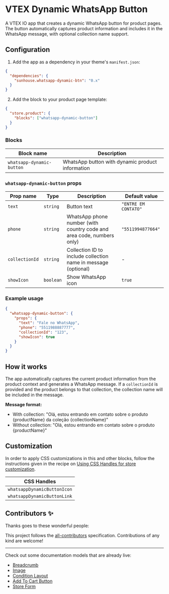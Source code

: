 # VTEX Dynamic WhatsApp Button

A VTEX IO app that creates a dynamic WhatsApp button for product pages. The button automatically captures product information and includes it in the WhatsApp message, with optional collection name support.

## Configuration

1. Add the app as a dependency in your theme's `manifest.json`:

```json
{
  "dependencies": {
    "sunhouse.whatsapp-dynamic-btn": "0.x"
  }
}
```

2. Add the block to your product page template:

```json
{
  "store.product": {
    "blocks": ["whatsapp-dynamic-button"]
  }
}
```

### Blocks

| Block name | Description |
| ---------- | ----------- |
| `whatsapp-dynamic-button` | WhatsApp button with dynamic product information |

### `whatsapp-dynamic-button` props

| Prop name | Type | Description | Default value |
| --------- | ---- | ----------- | ------------- |
| `text` | `string` | Button text | `"ENTRE EM CONTATO"` |
| `phone` | `string` | WhatsApp phone number (with country code and area code, numbers only) | `"5511994877664"` |
| `collectionId` | `string` | Collection ID to include collection name in message (optional) | - |
| `showIcon` | `boolean` | Show WhatsApp icon | `true` |

### Example usage

```json
{
  "whatsapp-dynamic-button": {
    "props": {
      "text": "Fale no WhatsApp",
      "phone": "5511988887777",
      "collectionId": "123",
      "showIcon": true
    }
  }
}
``` 

## How it works

The app automatically captures the current product information from the product context and generates a WhatsApp message. If a `collectionId` is provided and the product belongs to that collection, the collection name will be included in the message.

**Message format:**
- With collection: "Olá, estou entrando em contato sobre o produto {productName} da coleção {collectionName}"
- Without collection: "Olá, estou entrando em contato sobre o produto {productName}" 

## Customization

In order to apply CSS customizations in this and other blocks, follow the instructions given in the recipe on [Using CSS Handles for store customization](https://vtex.io/docs/recipes/style/using-css-handles-for-store-customization).

| CSS Handles |
| ----------- | 
| `whatsappDynamicButtonIcon` | 
| `whatsappDynamicButtonLink` |

<!-- DOCS-IGNORE:start -->

## Contributors ✨

Thanks goes to these wonderful people:

<!-- ALL-CONTRIBUTORS-LIST:START - Do not remove or modify this section -->
<!-- prettier-ignore-start -->
<!-- markdownlint-disable -->
<!-- markdownlint-enable -->
<!-- prettier-ignore-end -->
<!-- ALL-CONTRIBUTORS-LIST:END -->

This project follows the [all-contributors](https://github.com/all-contributors/all-contributors) specification. Contributions of any kind are welcome!

<!-- DOCS-IGNORE:end -->

---- 

Check out some documentation models that are already live: 
- [Breadcrumb](https://github.com/vtex-apps/breadcrumb)
- [Image](https://vtex.io/docs/components/general/vtex.store-components/image)
- [Condition Layout](https://vtex.io/docs/components/all/vtex.condition-layout@1.1.6/)
- [Add To Cart Button](https://vtex.io/docs/components/content-blocks/vtex.add-to-cart-button@0.9.0/)
- [Store Form](https://vtex.io/docs/components/all/vtex.store-form@0.3.4/)
